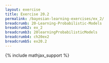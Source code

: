 ```yaml
---
layout: exercise
title: Exercise 20.2
permalink: /bayesian-learning-exercises/ex_2/
breadcrumb: 20-Learning-Probabilistic-Models
breadcrumb2: ex_2
breadcrumb3: 20learningProbabilisticModels
breadcrumb4: ch20ex2
breadcrumb5: ex20.2
---
```


{% include mathjax_support %}

